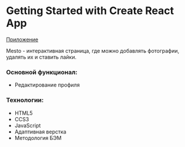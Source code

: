# Getting Started with Create React App

 [Приложение](https://owlspace.github.io/mesto-react)

Mesto - интерактивная страница, где можно добавлять фотографии, удалять их и ставить лайки.

### Основной функционал:

* Редактирование профиля

### Технологии:

* HTML5
* CCS3
* JavaScript
* Адаптивная верстка
* Методология БЭМ 